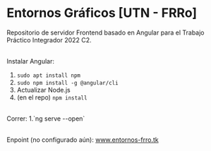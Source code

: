 # Entornos Gráficos [UTN - FRRo]

Repositorio de servidor Frontend basado en Angular para el Trabajo Práctico Integrador 2022 C2.
<br />
<br />

Instalar Angular:
1. `sudo apt install npm`
2. `sudo npm install -g @angular/cli`
3. Actualizar Node.js
4. (en el repo) `npm install`
<br />
Correr:
1.`ng serve --open`

<br />
<br />

Enpoint (no configurado aún): www.entornos-frro.tk



